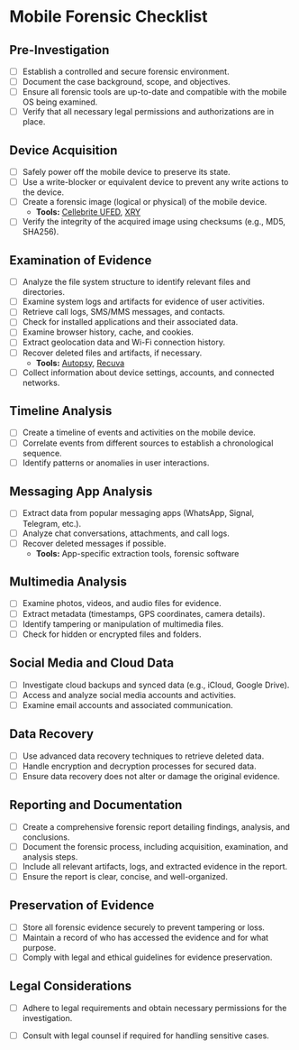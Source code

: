 # Mobile Forensic Checklist

## Pre-Investigation

- [ ] Establish a controlled and secure forensic environment.
- [ ] Document the case background, scope, and objectives.
- [ ] Ensure all forensic tools are up-to-date and compatible with the mobile OS being examined.
- [ ] Verify that all necessary legal permissions and authorizations are in place.

## Device Acquisition

- [ ] Safely power off the mobile device to preserve its state.
- [ ] Use a write-blocker or equivalent device to prevent any write actions to the device.
- [ ] Create a forensic image (logical or physical) of the mobile device.
  - **Tools:** [Cellebrite UFED](https://www.cellebrite.com/), [XRY](https://www.msab.com/products/xry/)
- [ ] Verify the integrity of the acquired image using checksums (e.g., MD5, SHA256).

## Examination of Evidence

- [ ] Analyze the file system structure to identify relevant files and directories.
- [ ] Examine system logs and artifacts for evidence of user activities.
- [ ] Retrieve call logs, SMS/MMS messages, and contacts.
- [ ] Check for installed applications and their associated data.
- [ ] Examine browser history, cache, and cookies.
- [ ] Extract geolocation data and Wi-Fi connection history.
- [ ] Recover deleted files and artifacts, if necessary.
  - **Tools:** [Autopsy](https://www.sleuthkit.org/autopsy/), [Recuva](https://www.ccleaner.com/recuva)
- [ ] Collect information about device settings, accounts, and connected networks.

## Timeline Analysis

- [ ] Create a timeline of events and activities on the mobile device.
- [ ] Correlate events from different sources to establish a chronological sequence.
- [ ] Identify patterns or anomalies in user interactions.

## Messaging App Analysis

- [ ] Extract data from popular messaging apps (WhatsApp, Signal, Telegram, etc.).
- [ ] Analyze chat conversations, attachments, and call logs.
- [ ] Recover deleted messages if possible.
  - **Tools:** App-specific extraction tools, forensic software

## Multimedia Analysis

- [ ] Examine photos, videos, and audio files for evidence.
- [ ] Extract metadata (timestamps, GPS coordinates, camera details).
- [ ] Identify tampering or manipulation of multimedia files.
- [ ] Check for hidden or encrypted files and folders.

## Social Media and Cloud Data

- [ ] Investigate cloud backups and synced data (e.g., iCloud, Google Drive).
- [ ] Access and analyze social media accounts and activities.
- [ ] Examine email accounts and associated communication.

## Data Recovery

- [ ] Use advanced data recovery techniques to retrieve deleted data.
- [ ] Handle encryption and decryption processes for secured data.
- [ ] Ensure data recovery does not alter or damage the original evidence.

## Reporting and Documentation

- [ ] Create a comprehensive forensic report detailing findings, analysis, and conclusions.
- [ ] Document the forensic process, including acquisition, examination, and analysis steps.
- [ ] Include all relevant artifacts, logs, and extracted evidence in the report.
- [ ] Ensure the report is clear, concise, and well-organized.

## Preservation of Evidence

- [ ] Store all forensic evidence securely to prevent tampering or loss.
- [ ] Maintain a record of who has accessed the evidence and for what purpose.
- [ ] Comply with legal and ethical guidelines for evidence preservation.

## Legal Considerations

- [ ] Adhere to legal requirements and obtain necessary permissions for the investigation.
- [ ] Consult with legal counsel if required for handling sensitive cases.

